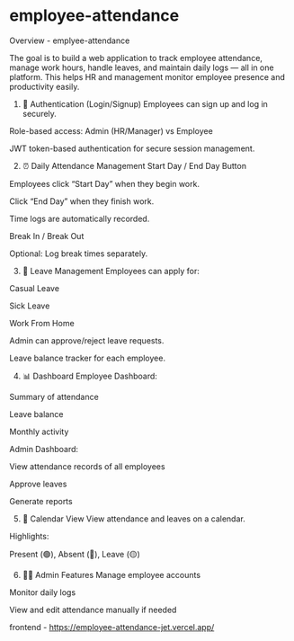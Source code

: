 # employee-attendance


Overview - emplyee-attendance 

The goal is to build a web application to track employee attendance, manage work hours, handle leaves, and maintain daily logs — all in one platform. This helps HR and management monitor employee presence and productivity easily.


1. 🔐 Authentication (Login/Signup)
Employees can sign up and log in securely.

Role-based access: Admin (HR/Manager) vs Employee

JWT token-based authentication for secure session management.







2. ⏰ Daily Attendance Management
Start Day / End Day Button

Employees click “Start Day” when they begin work.

Click “End Day” when they finish work.

Time logs are automatically recorded.

Break In / Break Out

Optional: Log break times separately.








3. 📅 Leave Management
Employees can apply for:

Casual Leave

Sick Leave

Work From Home

Admin can approve/reject leave requests.

Leave balance tracker for each employee.









4. 📊 Dashboard
Employee Dashboard:

Summary of attendance

Leave balance

Monthly activity

Admin Dashboard:

View attendance records of all employees

Approve leaves

Generate reports









5. 📅 Calendar View
View attendance and leaves on a calendar.

Highlights:

Present (🟢), Absent (🔴), Leave (🟡)






6. 👨‍💼 Admin Features
Manage employee accounts

Monitor daily logs

View and edit attendance manually if needed






frontend - https://employee-attendance-jet.vercel.app/










